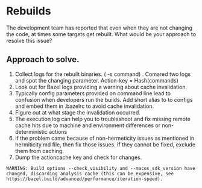 # Rebuilds

The development team has reported that even when they are not changing the code, at
times some targets get rebuilt. What would be your approach to resolve this issue?

## Approach to solve. 

1) Collect logs for the rebuilt binaries. ( -s command) . Comared two logs and spot the changing parameter. Action-key = Hash(commands)
2) Look out for Bazel logs providing a warning about cache invalidation. 
3) Typically config parameters provided on command line lead to confusion when developers run the builds. Add short alias to to configs and embed them in .bazelrc to avoid cache invalidation.
4) Figure out at what stage the invalidation occurred. 
5) The execution log can help you to troubleshoot and fix missing remote cache hits due to machine and environment differences or non-deterministic actions
6) if the problem came because of non-hermeticity issues as mentioned in hermiticity.md file, then fix those issues. If they cannot be fixed, exclude them from caching. 
7) Dump the actioncache key and check for changes. 

```
WARNING: Build options --check_visibility and --macos_sdk_version have changed, discarding analysis cache (this can be expensive, see https://bazel.build/advanced/performance/iteration-speed).
```
